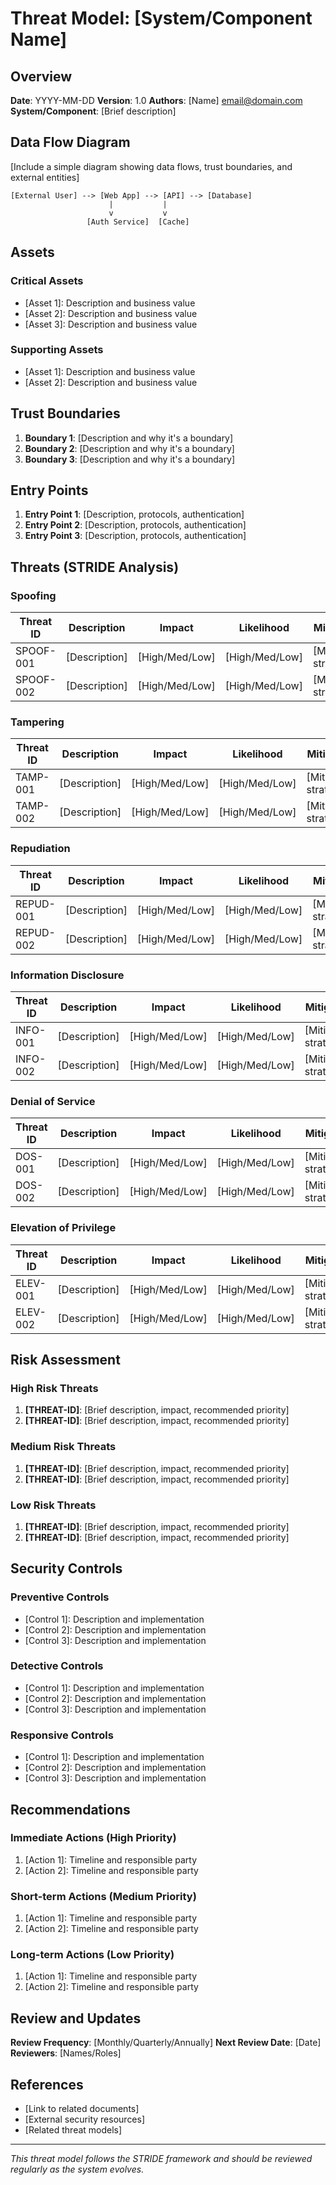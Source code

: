 # Threat Model: [System/Component Name]

## Overview

**Date**: YYYY-MM-DD
**Version**: 1.0
**Authors**: [Name] <email@domain.com>
**System/Component**: [Brief description]

## Data Flow Diagram

[Include a simple diagram showing data flows, trust boundaries, and external entities]

```
[External User] --> [Web App] --> [API] --> [Database]
                      |           |
                      v           v
                 [Auth Service]  [Cache]
```

## Assets

### Critical Assets
- [Asset 1]: Description and business value
- [Asset 2]: Description and business value
- [Asset 3]: Description and business value

### Supporting Assets
- [Asset 1]: Description and business value
- [Asset 2]: Description and business value

## Trust Boundaries

1. **Boundary 1**: [Description and why it's a boundary]
2. **Boundary 2**: [Description and why it's a boundary]
3. **Boundary 3**: [Description and why it's a boundary]

## Entry Points

1. **Entry Point 1**: [Description, protocols, authentication]
2. **Entry Point 2**: [Description, protocols, authentication]
3. **Entry Point 3**: [Description, protocols, authentication]

## Threats (STRIDE Analysis)

### Spoofing
| Threat ID | Description | Impact | Likelihood | Mitigation |
|-----------|-------------|--------|------------|------------|
| SPOOF-001 | [Description] | [High/Med/Low] | [High/Med/Low] | [Mitigation strategy] |
| SPOOF-002 | [Description] | [High/Med/Low] | [High/Med/Low] | [Mitigation strategy] |

### Tampering
| Threat ID | Description | Impact | Likelihood | Mitigation |
|-----------|-------------|--------|------------|------------|
| TAMP-001 | [Description] | [High/Med/Low] | [High/Med/Low] | [Mitigation strategy] |
| TAMP-002 | [Description] | [High/Med/Low] | [High/Med/Low] | [Mitigation strategy] |

### Repudiation
| Threat ID | Description | Impact | Likelihood | Mitigation |
|-----------|-------------|--------|------------|------------|
| REPUD-001 | [Description] | [High/Med/Low] | [High/Med/Low] | [Mitigation strategy] |
| REPUD-002 | [Description] | [High/Med/Low] | [High/Med/Low] | [Mitigation strategy] |

### Information Disclosure
| Threat ID | Description | Impact | Likelihood | Mitigation |
|-----------|-------------|--------|------------|------------|
| INFO-001 | [Description] | [High/Med/Low] | [High/Med/Low] | [Mitigation strategy] |
| INFO-002 | [Description] | [High/Med/Low] | [High/Med/Low] | [Mitigation strategy] |

### Denial of Service
| Threat ID | Description | Impact | Likelihood | Mitigation |
|-----------|-------------|--------|------------|------------|
| DOS-001 | [Description] | [High/Med/Low] | [High/Med/Low] | [Mitigation strategy] |
| DOS-002 | [Description] | [High/Med/Low] | [High/Med/Low] | [Mitigation strategy] |

### Elevation of Privilege
| Threat ID | Description | Impact | Likelihood | Mitigation |
|-----------|-------------|--------|------------|------------|
| ELEV-001 | [Description] | [High/Med/Low] | [High/Med/Low] | [Mitigation strategy] |
| ELEV-002 | [Description] | [High/Med/Low] | [High/Med/Low] | [Mitigation strategy] |

## Risk Assessment

### High Risk Threats
1. **[THREAT-ID]**: [Brief description, impact, recommended priority]
2. **[THREAT-ID]**: [Brief description, impact, recommended priority]

### Medium Risk Threats
1. **[THREAT-ID]**: [Brief description, impact, recommended priority]
2. **[THREAT-ID]**: [Brief description, impact, recommended priority]

### Low Risk Threats
1. **[THREAT-ID]**: [Brief description, impact, recommended priority]
2. **[THREAT-ID]**: [Brief description, impact, recommended priority]

## Security Controls

### Preventive Controls
- [Control 1]: Description and implementation
- [Control 2]: Description and implementation
- [Control 3]: Description and implementation

### Detective Controls
- [Control 1]: Description and implementation
- [Control 2]: Description and implementation
- [Control 3]: Description and implementation

### Responsive Controls
- [Control 1]: Description and implementation
- [Control 2]: Description and implementation
- [Control 3]: Description and implementation

## Recommendations

### Immediate Actions (High Priority)
1. [Action 1]: Timeline and responsible party
2. [Action 2]: Timeline and responsible party

### Short-term Actions (Medium Priority)
1. [Action 1]: Timeline and responsible party
2. [Action 2]: Timeline and responsible party

### Long-term Actions (Low Priority)
1. [Action 1]: Timeline and responsible party
2. [Action 2]: Timeline and responsible party

## Review and Updates

**Review Frequency**: [Monthly/Quarterly/Annually]
**Next Review Date**: [Date]
**Reviewers**: [Names/Roles]

## References

- [Link to related documents]
- [External security resources]
- [Related threat models]

---

*This threat model follows the STRIDE framework and should be reviewed regularly as the system evolves.*
